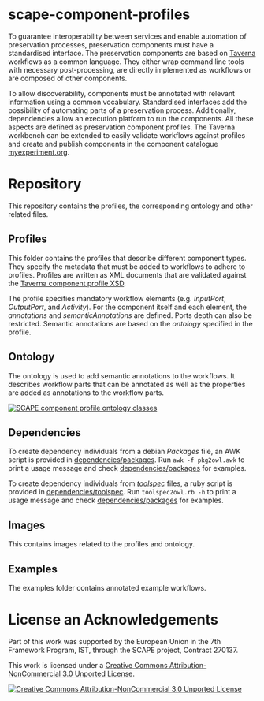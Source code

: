 # scape-component-profiles
To guarantee interoperability between services and enable automation of preservation processes, preservation components must have a standardised interface. The preservation components are based on [Taverna](http://www.taverna.org.uk/) workflows as a common language. They either wrap command line tools with necessary post-processing, are directly implemented as workflows or are composed of other components.

To allow discoverability, components must be annotated with relevant information using a common vocabulary. Standardised interfaces add the possibility of automating parts of a preservation process. Additionally, dependencies allow an execution platform to run the components. All these aspects are defined as preservation component profiles.
The Taverna workbench can be extended to easily validate workflows against profiles and create and publish components in the component catalogue [myexperiment.org](http://www.myexperiment.org/).

# Repository
This repository contains the profiles, the corresponding ontology and other related files.

## Profiles
This folder contains the profiles that describe different component types. They specify the metadata that must be added to workflows to adhere to profiles. Profiles are written as XML documents that are validated against the [Taverna component profile XSD](http://ns.taverna.org.uk/2012/component/profile/ComponentProfile.xsd).

The profile specifies mandatory workflow elements (e.g. *InputPort*, *OutputPort*, and *Activity*). For the component itself and each element, the *annotations* and *semanticAnnotations* are defined. Ports depth can also be restricted. Semantic annotations are based on the *ontology* specified in the profile. 

## Ontology
The ontology is used to add semantic annotations to the workflows. It describes workflow parts that can be annotated as well as the properties are added as annotations to the workflow parts.

[![SCAPE component profile ontology classes](https://raw.github.com/openplanets/scape-component-profiles/master/images/Ontology%20-%20components.png "SCAPE component profile ontology classes")](https://github.com/openplanets/scape-component-profiles/blob/master/images/Ontology%20-%20components.png)

## Dependencies
To create dependency individuals from a debian *Packages* file, an AWK script is provided in [dependencies/packages](dependencies/packages). Run `awk -f pkg2owl.awk` to print a usage message and check [dependencies/packages](dependencies/packages) for examples.

To create dependency individuals from [*toolspec*](https://github.com/openplanets/scape-toolspecs) files, a ruby script is provided in [dependencies/toolspec](dependencies/toolspec). Run `toolspec2owl.rb -h` to print a usage message and check [dependencies/packages](dependencies/packages) for examples.

## Images
This contains images related to the profiles and ontology.

## Examples
The examples folder contains annotated example workflows.

# License an Acknowledgements
Part of this work was supported by the European Union in the 7th Framework Program, IST, through the SCAPE project, Contract 270137.

This work is licensed under a [Creative Commons Attribution-NonCommercial 3.0 Unported License](http://creativecommons.org/licenses/by-nc/3.0).

[![Creative Commons Attribution-NonCommercial 3.0 Unported License](http://i.creativecommons.org/l/by-nc/3.0/88x31.png)](http://creativecommons.org/licenses/by-nc/3.0)